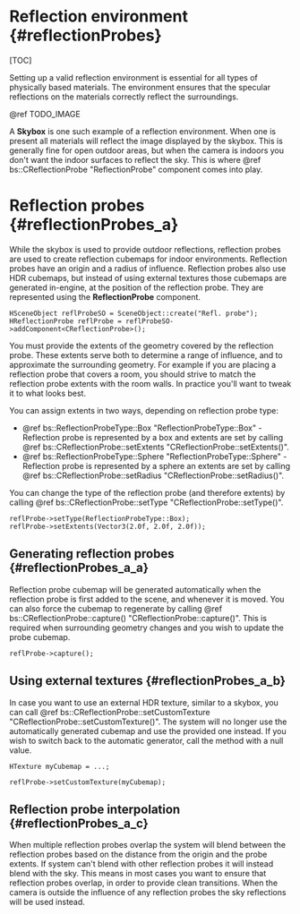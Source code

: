 Reflection environment						{#reflectionProbes}
===============
[TOC]

Setting up a valid reflection environment is essential for all types of physically based materials. The environment ensures that the specular reflections on the materials correctly reflect the surroundings. 

@ref TODO_IMAGE

A **Skybox** is one such example of a reflection environment. When one is present all materials will reflect the image displayed by the skybox. This is generally fine for open outdoor areas, but when the camera is indoors you don't want the indoor surfaces to reflect the sky. This is where @ref bs::CReflectionProbe "ReflectionProbe" component comes into play.

# Reflection probes {#reflectionProbes_a}
While the skybox is used to provide outdoor reflections, reflection probes are used to create reflection cubemaps for indoor environments. Reflection probes have an origin and a radius of influence. Reflection probes also use HDR cubemaps, but instead of using external textures those cubemaps are generated in-engine, at the position of the reflection probe. They are represented using the **ReflectionProbe** component.

~~~~~~~~~~~~~{.cpp}
HSceneObject reflProbeSO = SceneObject::create("Refl. probe");
HReflectionProbe reflProbe = reflProbeSO->addComponent<CReflectionProbe>();
~~~~~~~~~~~~~

You must provide the extents of the geometry covered by the reflection probe. These extents serve both to determine a range of influence, and to approximate the surrounding geometry. For example if you are placing a reflection probe that covers a room, you should strive to match the reflection probe extents with the room walls. In practice you'll want to tweak it to what looks best.

You can assign extents in two ways, depending on reflection probe type:
 - @ref bs::ReflectionProbeType::Box "ReflectionProbeType::Box" - Reflection probe is represented by a box and extents are set by calling @ref bs::CReflectionProbe::setExtents "CReflectionProbe::setExtents()".
 - @ref bs::ReflectionProbeType::Sphere "ReflectionProbeType::Sphere" - Reflection probe is represented by a sphere an extents are set by calling @ref bs::CReflectionProbe::setRadius "CReflectionProbe::setRadius()".
 
You can change the type of the reflection probe (and therefore extents) by calling @ref bs::CReflectionProbe::setType "CReflectionProbe::setType()".

~~~~~~~~~~~~~{.cpp}
reflProbe->setType(ReflectionProbeType::Box);
reflProbe->setExtents(Vector3(2.0f, 2.0f, 2.0f));
~~~~~~~~~~~~~

## Generating reflection probes {#reflectionProbes_a_a}
Reflection probe cubemap will be generated automatically when the reflection probe is first added to the scene, and whenever it is moved. You can also force the cubemap to regenerate by calling @ref bs::CReflectionProbe::capture() "CReflectionProbe::capture()". This is required when surrounding geometry changes and you wish to update the probe cubemap.

~~~~~~~~~~~~~{.cpp}
reflProbe->capture();
~~~~~~~~~~~~~

## Using external textures {#reflectionProbes_a_b}
In case you want to use an external HDR texture, similar to a skybox, you can call @ref bs::CReflectionProbe::setCustomTexture "CReflectionProbe::setCustomTexture()". The system will no longer use the automatically generated cubemap and use the provided one instead. If you wish to switch back to the automatic generator, call the method with a null value.

~~~~~~~~~~~~~{.cpp}
HTexture myCubemap = ...;

reflProbe->setCustomTexture(myCubemap);
~~~~~~~~~~~~~

## Reflection probe interpolation {#reflectionProbes_a_c}
When multiple reflection probes overlap the system will blend between the reflection probes based on the distance from the origin and the probe extents. If system can't blend with other reflection probes it will instead blend with the sky. This means in most cases you want to ensure that reflection probes overlap, in order to provide clean transitions. When the camera is outside the influence of any reflection probes the sky reflections will be used instead.